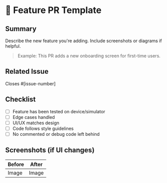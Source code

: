# 🚀 Feature PR Template

## Summary

Describe the new feature you're adding. Include screenshots or diagrams if helpful.

> Example: This PR adds a new onboarding screen for first-time users.

## Related Issue

Closes #[issue-number] <!-- Optional -->

## Checklist

- [ ] Feature has been tested on device/simulator
- [ ] Edge cases handled
- [ ] UI/UX matches design
- [ ] Code follows style guidelines
- [ ] No commented or debug code left behind

## Screenshots (if UI changes)

| Before | After |
|--------|-------|
| Image  | Image |
